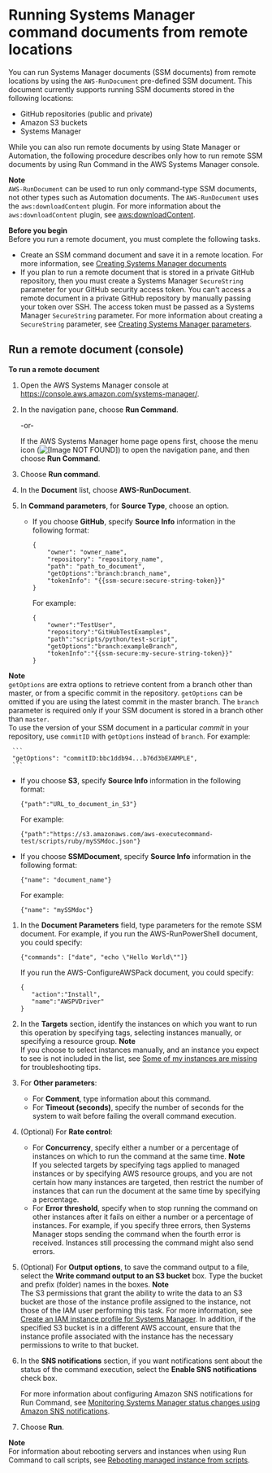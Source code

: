 # Running Systems Manager command documents from remote locations<a name="run-remote-documents"></a>

You can run Systems Manager documents \(SSM documents\) from remote locations by using the `AWS-RunDocument` pre\-defined SSM document\. This document currently supports running SSM documents stored in the following locations:
+ GitHub repositories \(public and private\)
+ Amazon S3 buckets
+ Systems Manager

While you can also run remote documents by using State Manager or Automation, the following procedure describes only how to run remote SSM documents by using Run Command in the AWS Systems Manager console\. 

**Note**  
`AWS-RunDocument` can be used to run only command\-type SSM documents, not other types such as Automation documents\. The `AWS-RunDocument` uses the `aws:downloadContent` plugin\. For more information about the `aws:downloadContent` plugin, see [aws:downloadContent](ssm-plugins.md#aws-downloadContent)\.

**Before you begin**  
Before you run a remote document, you must complete the following tasks\.
+ Create an SSM command document and save it in a remote location\. For more information, see [Creating Systems Manager documents](create-ssm-doc.md)
+ If you plan to run a remote document that is stored in a private GitHub repository, then you must create a Systems Manager `SecureString` parameter for your GitHub security access token\. You can't access a remote document in a private GitHub repository by manually passing your token over SSH\. The access token must be passed as a Systems Manager `SecureString` parameter\. For more information about creating a `SecureString` parameter, see [Creating Systems Manager parameters](sysman-paramstore-su-create.md)\.

## Run a remote document \(console\)<a name="run-remote-documents-console"></a>

**To run a remote document**

1. Open the AWS Systems Manager console at [https://console\.aws\.amazon\.com/systems\-manager/](https://console.aws.amazon.com/systems-manager/)\.

1. In the navigation pane, choose **Run Command**\.

   \-or\-

   If the AWS Systems Manager home page opens first, choose the menu icon \(![\[Image NOT FOUND\]](http://docs.aws.amazon.com/systems-manager/latest/userguide/images/menu-icon-small.png)\) to open the navigation pane, and then choose **Run Command**\.

1. Choose **Run command**\.

1. In the **Document** list, choose **AWS\-RunDocument**\.

1. In **Command parameters**, for **Source Type**, choose an option\. 
   + If you choose **GitHub**, specify **Source Info** information in the following format:

     ```
     {
         "owner": "owner_name",
         "repository": "repository_name",
         "path": "path_to_document",
         "getOptions":"branch:branch_name",
         "tokenInfo": "{{ssm-secure:secure-string-token}}"
     }
     ```

     For example:

     ```
     {
         "owner":"TestUser",
         "repository":"GitHubTestExamples",
         "path":"scripts/python/test-script",
         "getOptions":"branch:exampleBranch",
         "tokenInfo":"{{ssm-secure:my-secure-string-token}}"
     }
     ```
**Note**  
`getOptions` are extra options to retrieve content from a branch other than master, or from a specific commit in the repository\. `getOptions` can be omitted if you are using the latest commit in the master branch\. The `branch` parameter is required only if your SSM document is stored in a branch other than `master`\.  
To use the version of your SSM document in a particular *commit* in your repository, use `commitID` with `getOptions` instead of `branch`\. For example:  

     ```
     "getOptions": "commitID:bbc1ddb94...b76d3bEXAMPLE",
     ```
   + If you choose **S3**, specify **Source Info** information in the following format:

     ```
     {"path":"URL_to_document_in_S3"}
     ```

     For example:

     ```
     {"path":"https://s3.amazonaws.com/aws-executecommand-test/scripts/ruby/mySSMdoc.json"}
     ```
   + If you choose **SSMDocument**, specify **Source Info** information in the following format:

     ```
     {"name": "document_name"}
     ```

     For example:

     ```
     {"name": "mySSMdoc"}
     ```

1. In the **Document Parameters** field, type parameters for the remote SSM document\. For example, if you run the AWS\-RunPowerShell document, you could specify:

   ```
   {"commands": ["date", "echo \"Hello World\""]}
   ```

   If you run the AWS\-ConfigureAWSPack document, you could specify:

   ```
   {
      "action":"Install",
      "name":"AWSPVDriver"
   }
   ```

1. In the **Targets** section, identify the instances on which you want to run this operation by specifying tags, selecting instances manually, or specifying a resource group\.
**Note**  
If you choose to select instances manually, and an instance you expect to see is not included in the list, see [Some of my instances are missing](troubleshooting-remote-commands.md#where-are-instances) for troubleshooting tips\.

1. For **Other parameters**:
   + For **Comment**, type information about this command\.
   + For **Timeout \(seconds\)**, specify the number of seconds for the system to wait before failing the overall command execution\. 

1. \(Optional\) For **Rate control**:
   + For **Concurrency**, specify either a number or a percentage of instances on which to run the command at the same time\.
**Note**  
If you selected targets by specifying tags applied to managed instances or by specifying AWS resource groups, and you are not certain how many instances are targeted, then restrict the number of instances that can run the document at the same time by specifying a percentage\.
   + For **Error threshold**, specify when to stop running the command on other instances after it fails on either a number or a percentage of instances\. For example, if you specify three errors, then Systems Manager stops sending the command when the fourth error is received\. Instances still processing the command might also send errors\.

1. \(Optional\) For **Output options**, to save the command output to a file, select the **Write command output to an S3 bucket** box\. Type the bucket and prefix \(folder\) names in the boxes\.
**Note**  
The S3 permissions that grant the ability to write the data to an S3 bucket are those of the instance profile assigned to the instance, not those of the IAM user performing this task\. For more information, see [Create an IAM instance profile for Systems Manager](setup-instance-profile.md)\. In addition, if the specified S3 bucket is in a different AWS account, ensure that the instance profile associated with the instance has the necessary permissions to write to that bucket\.

1. In the **SNS notifications** section, if you want notifications sent about the status of the command execution, select the **Enable SNS notifications** check box\.

   For more information about configuring Amazon SNS notifications for Run Command, see [Monitoring Systems Manager status changes using Amazon SNS notifications](monitoring-sns-notifications.md)\.

1. Choose **Run**\.

**Note**  
For information about rebooting servers and instances when using Run Command to call scripts, see [Rebooting managed instance from scripts](send-commands-reboot.md)\.